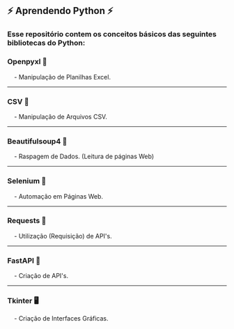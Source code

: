 ## ⚡ Aprendendo Python ⚡
<div>
  <h3>Esse repositório contem os conceitos básicos das seguintes bibliotecas do Python:</h3>
  <div>
    <h3>Openpyxl 📗</h3>
    <p>&nbsp;&nbsp;&nbsp; - Manipulação de Planilhas Excel.</p>
  </div>
  <hr/>
  <div>
    <h3>CSV 📙</h3>
    <p>&nbsp;&nbsp;&nbsp; - Manipulação de Arquivos CSV.</p>
  </div> 
  <hr/>
  <div>
    <h3>Beautifulsoup4 🍲</h3>
    <p>&nbsp;&nbsp;&nbsp; - Raspagem de Dados. (Leitura de páginas Web)</p>
  </div>
  <hr/>
  <div>
    <h3>Selenium 🤖</h3>
    <p>&nbsp;&nbsp;&nbsp; - Automação em Páginas Web.</p>
  </div>   
  <hr/>
   <div>
    <h3>Requests 🛬</h3>
    <p>&nbsp;&nbsp;&nbsp; - Utilização (Requisição) de API's.</p>
  </div>
  <hr/>
   <div>
    <h3>FastAPI 🚀</h3>
    <p>&nbsp;&nbsp;&nbsp; - Criação de API's.</p>
  </div>
  <hr/>
  <div>
    <h3>Tkinter 🖥</h3>
    <p>&nbsp;&nbsp;&nbsp; - Criação de Interfaces Gráficas.</p>
  </div>
</div>
